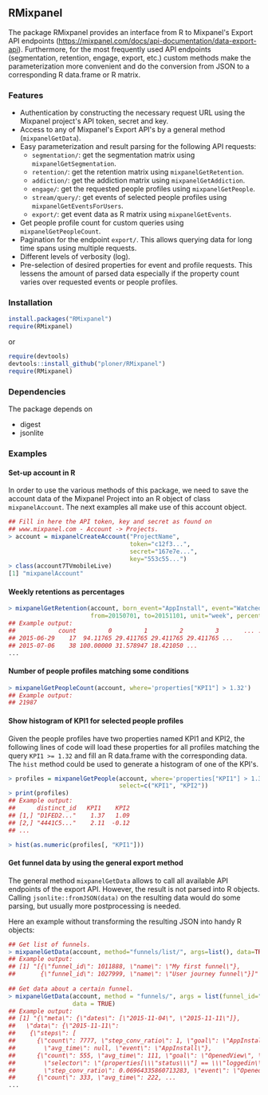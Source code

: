 ## RMixpanel


The package RMixpanel provides an interface from R to Mixpanel's Export API endpoints 
(https://mixpanel.com/docs/api-documentation/data-export-api). 
Furthermore, for the most frequently used API endpoints (segmentation, retention, engage, export, etc.) custom methods 
make the parameterization more convenient and do the conversion from JSON to a corresponding R data.frame or R matrix.

### Features

- Authentication by constructing the necessary request URL using the Mixpanel project's API token, secret and key.
- Access to any of Mixpanel's Export API's by a general method (`mixpanelGetData`).
- Easy parameterization and result parsing for the following API requests:
  - `segmentation/`: get the segmentation matrix using `mixpanelGetSegmentation`. 
  - `retention/`: get the retention matrix using `mixpanelGetRetention`.
  - `addiction/`: get the addiction matrix using `mixpanelGetAddiction`.
  - `engage/`: get the requested people profiles using `mixpanelGetPeople`.
  - `stream/query/`: get events of selected people profiles using `mixpanelGetEventsForUsers`.
  - `export/`: get event data as R matrix using `mixpanelGetEvents`.
- Get people profile count for custom queries using `mixpanelGetPeopleCount`. 
- Pagination for the endpoint `export/`. This allows querying data for long time spans using multiple requests.  
- Different levels of verbosity (log).
- Pre-selection of desired properties for event and profile requests. This lessens the amount of parsed data especially 
if the property count varies over requested events or people profiles. 

### Installation

``` r
install.packages("RMixpanel")
require(RMixpanel)
```

or

``` r
require(devtools)
devtools::install_github("ploner/RMixpanel")
require(RMixpanel)
```

### Dependencies

The package depends on
- digest
- jsonlite

### Examples

#### Set-up account in R

In order to use the various methods of this package, we need to save the account data of the Mixpanel Project into an R object of class `mixpanelAccount`. The next examples all make use of this account object. 

``` r
## Fill in here the API token, key and secret as found on 
## www.mixpanel.com - Account -> Projects. 
> account = mixpanelCreateAccount("ProjectName",
                                  token="c12f3...",
                                  secret="167e7e...", 
                                  key="553c55...")
> class(account7TVmobileLive)
[1] "mixpanelAccount"
```

#### Weekly retentions as percentages

``` r
> mixpanelGetRetention(account, born_event="AppInstall", event="WatchedItem", 
                       from=20150701, to=20151101, unit="week", percentages=TRUE)
## Example output:
##            count         0         1         2         3       ... ...
## 2015-06-29    17  94.11765 29.411765 29.411765 29.411765 ...
## 2015-07-06    38 100.00000 31.578947 18.421050 ...       
...
```

#### Number of people profiles matching some conditions

``` r
> mixpanelGetPeopleCount(account, where='properties["KPI1"] > 1.32')
## Example output:
## 21987   
```

#### Show histogram of KPI1 for selected people profiles 

Given the people profiles have two properties named KPI1 and KPI2, the following lines of code will load these properties for all profiles matching the query `KPI1 >= 1.32` and fill an R data.frame with the corresponding data. The `hist` method could be used to generate a histogram of one of the KPI's.

``` r
> profiles = mixpanelGetPeople(account, where='properties["KPI1"] > 1.32', 
                               select=c("KPI1", "KPI2"))
> print(profiles)
## Example output:
##      distinct_id   KPI1    KPI2  
## [1,] "D1FED2..."    1.37   1.09 
## [2,] "4441C5..."    2.11  -0.12
## ...

> hist(as.numeric(profiles[, "KPI1"]))
```

#### Get funnel data by using the general export method

The general method `mixpanelGetData` allows to call all available API endpoints of the export API. However, the result is not parsed into R objects. Calling `jsonlite::fromJSON(data)` on the resulting data would do some parsing, but usually more 
postprocessing is needed. 

Here an example without transforming the resulting JSON into handy R objects:

``` r
## Get list of funnels.
> mixpanelGetData(account, method="funnels/list/", args=list(), data=TRUE)
## Example output:
## [1] "[{\"funnel_id\": 1011888, \"name\": \"My first funnel\"}, 
##       {\"funnel_id\": 1027999, \"name\": \"User journey funnel\"}]"
      
## Get data about a certain funnel.
> mixpanelGetData(account, method = "funnels/", args = list(funnel_id="1027999", unit="week"), 
                  data = TRUE)
## Example output:
## [1] "{\"meta\": {\"dates\": [\"2015-11-04\", \"2015-11-11\"]}, 
##   \"data\": {\"2015-11-11\": 
##    {\"steps\": [
##      {\"count\": 7777, \"step_conv_ratio\": 1, \"goal\": \"AppInstall\", \"overall_conv_ratio\":1, 
##        \"avg_time\": null, \"event\": \"AppInstall\"}, 
##      {\"count\": 555, \"avg_time\": 111, \"goal\": \"OpenedView\", \"overall_conv_ratio\": 0.77, 
##        \"selector\": \"(properties[\\\"status\\\"] == \\\"loggedin\\)\", 
##        \"step_conv_ratio\": 0.06964335860713283, \"event\": \"OpenedView\"}, 
##      {\"count\": 333, \"avg_time\": 222, ...
...
```

